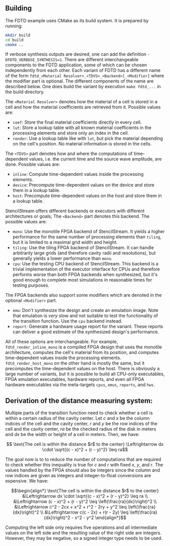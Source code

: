 ## Building

The FDTD example uses CMake as its build system. It is prepared by running:

``` bash
mkdir build
cd build
cmake ..
```

If verbose synthesis outputs are desired, one can add the definition `-DFDTD_VERBOSE_SYNTHESIS=1`. There are different interchangeable components to the FDTD application, some of which can be chosen independently from each other. Each variant of FDTD has a different name of the form `fdtd_<Material Resolver>_<TDVS>_<Backend>[_<Modifier]` where the modifier part is optional. The different components of the name are described below. One does build the variant by execution `make fdtd_...` in the build directory.

The `<Material Resolver>` denotes how the material of a cell is stored in a cell and how the  material coefficients are retrieved from it. Possible values are:
* `coef`: Store the final material coefficients directly in every cell.
* `lut`: Store a lookup table with all known material coefficients in the processing elements and store only an index in the cell.
* `render`: Use a lookup table like with `lut`, but pick the material depending on the cell's position. No material information is stored in the cells.

The `<TDVS>` part denotes how and where the computations of time-dependent values, i.e. the current time and the source wave amplitude, are done. Possible values are:
* `inline`: Compute time-dependent values inside the processing elements.
* `device`: Precompute time-dependent values on the device and store them in a lookup table.
* `host`: Precompute time-dependent values on the host and store them in a lookup table.

StencilStream offers different backends or executors with different architectures or goals; The `<Backend>` part denotes this backend. The possible values are:
* `mono`: Use the monotile FPGA backend of StencilStream. It yields a higher performance for the same number of processing elements than `tiling`, but it is limited to a maximal grid width and height.
* `tiling`: Use the tiling FPGA backend of StencilStream. It can handle arbitrarily large grids (and therefore cavity radii and resolutions), but generally yields a lower performance than `mono`.
* `cpu`: Use the testing CPU backend of StencilStream. This backend is a trivial implementation of the executor interface for CPUs and therefore performs worse than both FPGA backends when synthesized, but it's good enough to complete most simulations in reasonable times for testing purposes.

The FPGA backends also support some modifiers which are denoted in the optional `<Modifier>` part.
* `emu`: Don't synthesize the design and create an emulation image. Note that emulation is *very*  slow and not suitable to test the functionality of the transition function. Use the `cpu` backend instead.
* `report`: Generate a hardware usage report for the variant. These reports can deliver a good estimate of the synthesized design's performance.

All of these options are interchangeable. For example, `fdtd_render_inline_mono` is a compiled FPGA design that uses the monotile architecture, computes the cell's material from its position, and computes time-dependent values inside the processing elements. `fdtd_render_host_mono` on the other hand is mostly the same, but it precomputes the time-dependent values on the host. There is obviously a large number of variants, but it is possible to build all CPU-only executables, FPGA emulation executables, hardware reports, and even all FPGA hardware executables via the meta-targets `cpus`, `emus`, `reports`, and `hws`.

## Derivation of the distance measuring system:

Multiple parts of the transition function need to check whether a cell is within a certain radius of the cavity center. Let $`c`$ and $`x`$ be the column indices of the cell and the cavity center, $`r`$ and $`y`$ be the row indices of the cell and the cavity center, $`ra`$ be the checked radius of the disk in meters and $`dx`$ be the width or height of a cell in meters. Then, we have:

``` math
    \text{The cell is within the distance $r$ to the center} \Leftrightarrow dx \cdot \sqrt{(c - x)^2 + (r - y)^2} \leq ra
```

The goal now is to to reduce the number of computations that are required to check whether this inequality is true for $`c`$ and $`r`$ with fixed $`x`$, $`y`$, and $`r`$. The values handled by the FPGA should also be integers since the column and row indices are given as integers and integer-to-float conversions are expensive. We have:

``` math
\begin{align*}
    \text{The cell is within the distance $r$ to the center} 
    &\Leftrightarrow dx \cdot \sqrt{(c - x)^2 + (r - y)^2} \leq ra \\
    &\Leftrightarrow (c - x)^2 + (r - y)^2 \leq \left(\frac{ra}{dx}\right)^2 \\
    &\Leftrightarrow c^2 - 2cx + x^2 + r^2 - 2ry + y^2 \leq \left(\frac{ra}{dx}\right)^2 \\
    &\Leftrightarrow c(c - 2x) + r(r - 2y) \leq \left(\frac{ra}{dx}\right)^2 - x^2 - y^2
\end{align*}
```

Computing the left side only requires five operations and all intermediate values on the left side and the resulting value of the right side are integers. However, they may be negative, so a signed integer type needs to be used.
